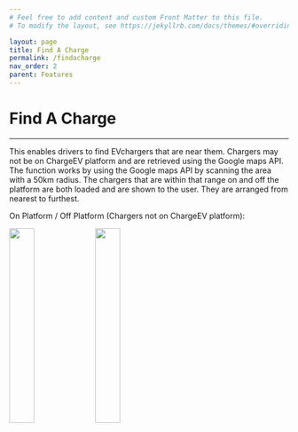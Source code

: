 ```yaml
---
# Feel free to add content and custom Front Matter to this file.
# To modify the layout, see https://jekyllrb.com/docs/themes/#overriding-theme-defaults

layout: page
title: Find A Charge
permalink: /findacharge
nav_order: 2
parent: Features
---
```

# Find A Charge

---
This enables drivers to find EVchargers that are near them. Chargers may not be on ChargeEV platform and are retrieved using the Google maps API.
The function works by using the Google maps API by scanning the area with a 50km radius. The chargers that are within that range
on and off the platform are both loaded and are shown to the user. They are arranged from nearest to furthest.

On Platform / Off Platform (Chargers not on ChargeEV platform):

<p float="left">
  <img src="{{ "assets/photo/onplatform.GIF" | relative_url }}" width="30%" height="30%" />
  <img src="{{ "assets/photo/offplatform.GIF" | relative_url }}" width="30%" height="30%" />
</p>
